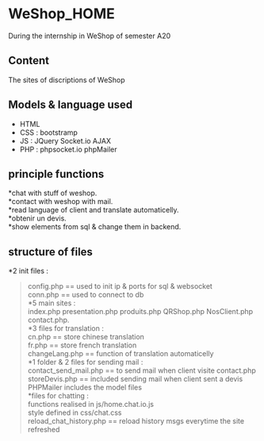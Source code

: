 # WeShop_HOME
During the internship in WeShop of semester A20

## Content
The sites of discriptions of WeShop

## Models & language used
* HTML  
* CSS : bootstramp	 
* JS : JQuery Socket.io AJAX  
* PHP : phpsocket.io phpMailer  

## principle functions
*chat with stuff of weshop.  
*contact with weshop with mail.  
*read language of client and translate automaticelly.  
*obtenir un devis.  
*show elements from sql & change them in backend.  

## structure of files
*2 init files :  
>config.php == used to init ip & ports for sql & websocket  
>conn.php == used to connect to db  
*5 main sites :  
>index.php	presentation.php	produits.php	QRShop.php	NosClient.php	contact.php.  
*3 files for translation :  
>cn.php == store chinese translation  
>fr.php == store french translation  
>changeLang.php == function of translation automaticelly  
*1 folder & 2 files for sending mail :  
>contact_send_mail.php == to send mail when client visite contact.php  
>storeDevis.php == included sending mail when client sent a devis  
>PHPMailer includes the model files  
*files for chatting :   
>functions realised in js/home.chat.io.js  
>style defined in css/chat.css  
>reload_chat_history.php == reload history msgs everytime the site refreshed  

